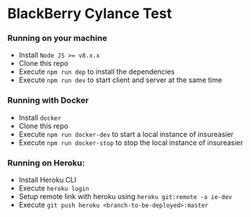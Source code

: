 # BlackBerry Cylance Test

### Running on your machine

- Install `Node JS >= v8.x.x`
- Clone this repo
- Execute `npm run dep` to install the dependencies
- Execute `npm run dev` to start client and server at the same time

### Running with Docker

- Install `docker`
- Clone this repo
- Execute `npm run docker-dev` to start a local instance of insureasier
- Execute `npm run docker-stop` to stop the local instance of insureasier

### Running on Heroku:

- Install Heroku CLI
- Execute `heroku login`
- Setup remote link with heroku using `heroku git:remote -a ie-dev`
- Execute `git push heroku <branch-to-be-deployed>:master`
